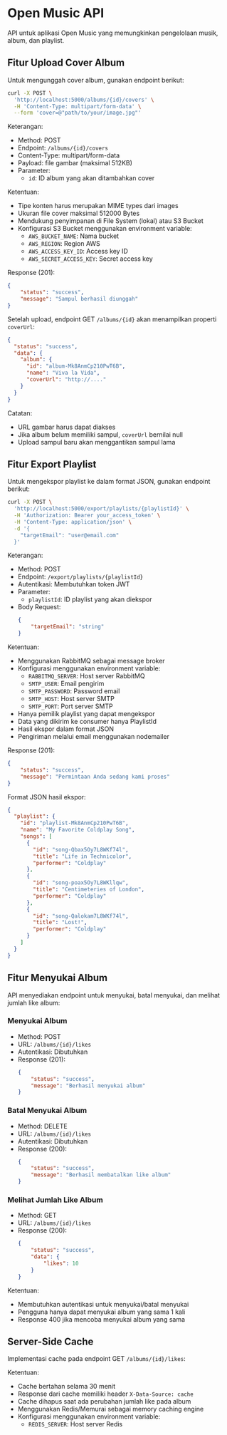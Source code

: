# Open Music API

API untuk aplikasi Open Music yang memungkinkan pengelolaan musik, album, dan playlist.

## Fitur Upload Cover Album

Untuk mengunggah cover album, gunakan endpoint berikut:

```bash
curl -X POST \
  'http://localhost:5000/albums/{id}/covers' \
  -H 'Content-Type: multipart/form-data' \
  --form 'cover=@"path/to/your/image.jpg"'
```

Keterangan:
- Method: POST
- Endpoint: `/albums/{id}/covers`
- Content-Type: multipart/form-data
- Payload: file gambar (maksimal 512KB)
- Parameter:
  - `id`: ID album yang akan ditambahkan cover

Ketentuan:
- Tipe konten harus merupakan MIME types dari images
- Ukuran file cover maksimal 512000 Bytes
- Mendukung penyimpanan di File System (lokal) atau S3 Bucket
- Konfigurasi S3 Bucket menggunakan environment variable:
  - `AWS_BUCKET_NAME`: Nama bucket
  - `AWS_REGION`: Region AWS
  - `AWS_ACCESS_KEY_ID`: Access key ID
  - `AWS_SECRET_ACCESS_KEY`: Secret access key

Response (201):
```json
{
    "status": "success",
    "message": "Sampul berhasil diunggah"
}
```

Setelah upload, endpoint GET `/albums/{id}` akan menampilkan properti `coverUrl`:
```json
{
  "status": "success",
  "data": {
    "album": {
      "id": "album-Mk8AnmCp210PwT6B",
      "name": "Viva la Vida",
      "coverUrl": "http://...."
    }
  }
}
```

Catatan:
- URL gambar harus dapat diakses
- Jika album belum memiliki sampul, `coverUrl` bernilai null
- Upload sampul baru akan menggantikan sampul lama

## Fitur Export Playlist

Untuk mengekspor playlist ke dalam format JSON, gunakan endpoint berikut:

```bash
curl -X POST \
  'http://localhost:5000/export/playlists/{playlistId}' \
  -H 'Authorization: Bearer your_access_token' \
  -H 'Content-Type: application/json' \
  -d '{
    "targetEmail": "user@email.com"
  }'
```

Keterangan:
- Method: POST
- Endpoint: `/export/playlists/{playlistId}`
- Autentikasi: Membutuhkan token JWT
- Parameter:
  - `playlistId`: ID playlist yang akan diekspor
- Body Request:
  ```json
  {
      "targetEmail": "string"
  }
  ```

Ketentuan:
- Menggunakan RabbitMQ sebagai message broker
- Konfigurasi menggunakan environment variable:
  - `RABBITMQ_SERVER`: Host server RabbitMQ
  - `SMTP_USER`: Email pengirim
  - `SMTP_PASSWORD`: Password email
  - `SMTP_HOST`: Host server SMTP
  - `SMTP_PORT`: Port server SMTP
- Hanya pemilik playlist yang dapat mengekspor
- Data yang dikirim ke consumer hanya PlaylistId
- Hasil ekspor dalam format JSON
- Pengiriman melalui email menggunakan nodemailer

Response (201):
```json
{
    "status": "success",
    "message": "Permintaan Anda sedang kami proses"
}
```

Format JSON hasil ekspor:
```json
{
  "playlist": {
    "id": "playlist-Mk8AnmCp210PwT6B",
    "name": "My Favorite Coldplay Song",
    "songs": [
      {
        "id": "song-Qbax5Oy7L8WKf74l",
        "title": "Life in Technicolor",
        "performer": "Coldplay"
      },
      {
        "id": "song-poax5Oy7L8WKllqw",
        "title": "Centimeteries of London",
        "performer": "Coldplay"
      },
      {
        "id": "song-Qalokam7L8WKf74l",
        "title": "Lost!",
        "performer": "Coldplay"
      }
    ]
  }
}
```

## Fitur Menyukai Album

API menyediakan endpoint untuk menyukai, batal menyukai, dan melihat jumlah like album:

### Menyukai Album
- Method: POST
- URL: `/albums/{id}/likes`
- Autentikasi: Dibutuhkan
- Response (201):
  ```json
  {
      "status": "success",
      "message": "Berhasil menyukai album"
  }
  ```

### Batal Menyukai Album
- Method: DELETE
- URL: `/albums/{id}/likes`
- Autentikasi: Dibutuhkan
- Response (200):
  ```json
  {
      "status": "success",
      "message": "Berhasil membatalkan like album"
  }
  ```

### Melihat Jumlah Like Album
- Method: GET
- URL: `/albums/{id}/likes`
- Response (200):
  ```json
  {
      "status": "success",
      "data": {
          "likes": 10
      }
  }
  ```

Ketentuan:
- Membutuhkan autentikasi untuk menyukai/batal menyukai
- Pengguna hanya dapat menyukai album yang sama 1 kali
- Response 400 jika mencoba menyukai album yang sama

## Server-Side Cache

Implementasi cache pada endpoint GET `/albums/{id}/likes`:

Ketentuan:
- Cache bertahan selama 30 menit
- Response dari cache memiliki header `X-Data-Source: cache`
- Cache dihapus saat ada perubahan jumlah like pada album
- Menggunakan Redis/Memurai sebagai memory caching engine
- Konfigurasi menggunakan environment variable:
  - `REDIS_SERVER`: Host server Redis